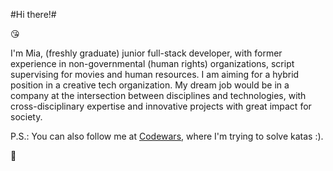 #Hi there!#

:kissing_heart:

I'm Mia, (freshly graduate) junior full-stack developer, with former experience in non-governmental (human rights) organizations, script supervising for movies and human resources.
I am aiming for a hybrid position in a creative tech organization.
My dream job would be in a company at the intersection between disciplines and technologies, with cross-disciplinary expertise and innovative projects with great impact for society. 

P.S.: You can also follow me at [Codewars](https://www.codewars.com/users/MiaNiznai), where I'm trying to solve katas :).

:love_letter:

